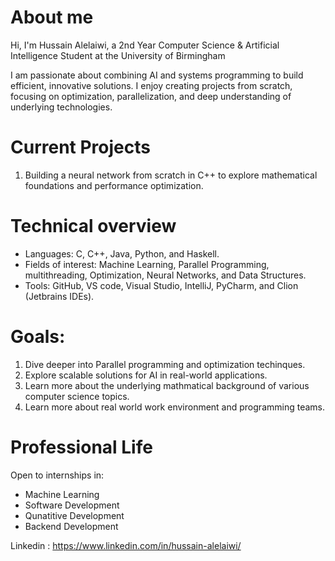 # About me
Hi, I'm Hussain Alelaiwi, a 2nd Year Computer Science & Artificial Intelligence Student at the University of Birmingham

I am passionate about combining AI and systems programming to build efficient, innovative solutions. I enjoy creating projects from scratch, focusing on optimization, parallelization, and deep understanding of underlying technologies.

# Current Projects

1. Building a neural network from scratch in C++ to explore mathematical foundations and performance optimization.

# Technical overview

- Languages: C, C++, Java, Python, and Haskell.
- Fields of interest: Machine Learning, Parallel Programming, multithreading, Optimization, Neural Networks, and Data Structures.
- Tools: GitHub, VS code, Visual Studio, IntelliJ, PyCharm, and Clion (Jetbrains IDEs). 

# Goals:
1. Dive deeper into Parallel programming and optimization techinques.
2. Explore scalable solutions for AI in real-world applications.
3. Learn more about the underlying mathmatical background of various computer science topics.
4. Learn more about real world work environment and programming teams.

# Professional Life
Open to internships in:
- Machine Learning
- Software Development
- Qunatitive Development
- Backend Development

Linkedin : https://www.linkedin.com/in/hussain-alelaiwi/
